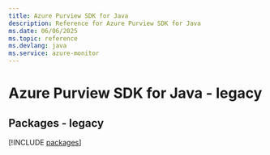 ```yaml
---
title: Azure Purview SDK for Java
description: Reference for Azure Purview SDK for Java
ms.date: 06/06/2025
ms.topic: reference
ms.devlang: java
ms.service: azure-monitor
---
```

# Azure Purview SDK for Java - legacy
## Packages - legacy
[!INCLUDE [packages](purview-index.md)]